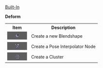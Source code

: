 [Built-In](builtIn.md)

**Deform**
<table>
  <tr>
    <th>Item</th>
    <th>Description</th>
  </tr>
  <tr>
    <td><img src = "./images/Deform/1.png"></img></td>
    <td>Create a new Blendshape</td>
  </tr>
  <tr>
    <td><img src = "./images/Deform/2.png"></img></td>
    <td>Create a Pose Interpolator Node</td>
  </tr>
  <tr>
    <td><img src = "./images/Deform/3.png"></img></td>
    <td>Create a Cluster</td>
  </tr>
</table>
